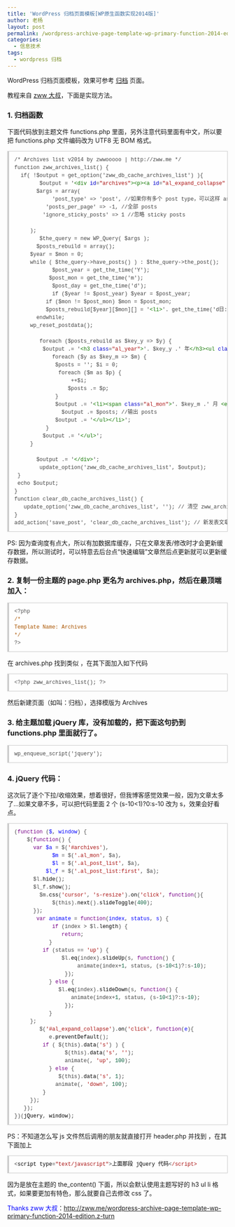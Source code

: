```yaml
---
title: 'WordPress 归档页面模板[WP原生函数实现2014版]'
author: 老杨
layout: post
permalink: /wordpress-archive-page-template-wp-primary-function-2014-edition.html
categories:
  - 信息技术
tags:
  - wordpress 归档
---
```

WordPress 归档页面模板，效果可参考 <a href="/archives" target="_blank">归档</a> 页面。

教程来自 <a href="http://zww.me/wordpress-archive-page-template-wp-primary-function-2014-edition.z-turn" rel="nofollow" target="_blank">zww 大叔</a>，下面是实现方法。  


### 1. 归档函数

下面代码放到主题文件 functions.php 里面，另外注意代码里面有中文，所以要把 functions.php 文件编码改为 UTF8 无 BOM 格式。

<pre style="margin:15px 0;font:100 12px/18px monaco, andale mono, courier new;padding:10px 12px;border:#ccc 1px solid;border-left-width:4px;background-color:#fefefe;box-shadow:0 0 4px #eee;word-break:break-all;word-wrap:break-word;color:#444">/* Archives list v2014 by zwwooooo | http://zww.me */<br />function zww_archives_list() {<br />	if( !$output = get_option('zww_db_cache_archives_list') ){<br />		$output = '<span style="color:#170">&lt;div</span> <span style="color:#00c">id</span>=<span style="color:#a11">"archives"</span><span style="color:#170">&gt;</span><span style="color:#170">&lt;p</span><span style="color:#170">&gt;</span><span style="color:#170">&lt;a</span> <span style="color:#00c">id</span>=<span style="color:#a11">"al_expand_collapse"</span> <span style="color:#00c">href</span>=<span style="color:#a11">"#"</span><span style="color:#170">&gt;</span>全部展开/收缩<span style="color:#170">&lt;/a</span><span style="color:#170">&gt;</span> <span style="color:#170">&lt;em</span><span style="color:#170">&gt;</span>(注: 点击月份可以展开)<span style="color:#170">&lt;/em</span><span style="color:#170">&gt;</span><span style="color:#170">&lt;/p</span><span style="color:#170">&gt;</span>';<br />		$args = array(<br />			'post_type' =&gt; 'post', //如果你有多个 post type，可以这样 array('post', 'product', 'news')  <br />			'posts_per_page' =&gt; -1, //全部 posts<br />			'ignore_sticky_posts' =&gt; 1 //忽略 sticky posts<br /><br />		);<br />		$the_query = new WP_Query( $args );<br />		$posts_rebuild = array();<br />		$year = $mon = 0;<br />		while ( $the_query-&gt;have_posts() ) : $the_query-&gt;the_post();<br />			$post_year = get_the_time('Y');<br />			$post_mon = get_the_time('m');<br />			$post_day = get_the_time('d');<br />			if ($year != $post_year) $year = $post_year;<br />			if ($mon != $post_mon) $mon = $post_mon;<br />			$posts_rebuild[$year][$mon][] = '<span style="color:#170">&lt;li</span><span style="color:#170">&gt;</span>'. get_the_time('d日: ') .'<span style="color:#170">&lt;a</span> <span style="color:#00c">href</span>=<span style="color:#a11">"'. get_permalink() .'"</span><span style="color:#170">&gt;</span>'. get_the_title() .'<span style="color:#170">&lt;/a</span><span style="color:#170">&gt;</span> <span style="color:#170">&lt;em</span><span style="color:#170">&gt;</span>('. get_comments_number('0', '1', '%') .')<span style="color:#170">&lt;/em</span><span style="color:#170">&gt;</span><span style="color:#170">&lt;/li</span><span style="color:#170">&gt;</span>';<br />		endwhile;<br />		wp_reset_postdata();<br /><br />		foreach ($posts_rebuild as $key_y =&gt; $y) {<br />			$output .= '<span style="color:#170">&lt;h3</span> <span style="color:#00c">class</span>=<span style="color:#a11">"al_year"</span><span style="color:#170">&gt;</span>'. $key_y .' 年<span style="color:#170">&lt;/h3</span><span style="color:#170">&gt;</span><span style="color:#170">&lt;ul</span> <span style="color:#00c">class</span>=<span style="color:#a11">"al_mon_list"</span><span style="color:#170">&gt;</span>'; //输出年份<br />			foreach ($y as $key_m =&gt; $m) {<br />				$posts = ''; $i = 0;<br />				foreach ($m as $p) {<br />					++$i;<br />					$posts .= $p;<br />				}<br />				$output .= '<span style="color:#170">&lt;li</span><span style="color:#170">&gt;</span><span style="color:#170">&lt;span</span> <span style="color:#00c">class</span>=<span style="color:#a11">"al_mon"</span><span style="color:#170">&gt;</span>'. $key_m .' 月 <span style="color:#170">&lt;em</span><span style="color:#170">&gt;</span> ( '. $i .' 篇文章 )<span style="color:#170">&lt;/em</span><span style="color:#170">&gt;</span><span style="color:#170">&lt;/span</span><span style="color:#170">&gt;</span><span style="color:#170">&lt;ul</span> <span style="color:#00c">class</span>=<span style="color:#a11">"al_post_list"</span><span style="color:#170">&gt;</span>'; //输出月份<br />				$output .= $posts; //输出 posts<br />				$output .= '<span style="color:#170">&lt;/ul</span><span style="color:#170">&gt;</span><span style="color:#170">&lt;/li</span><span style="color:#170">&gt;</span>';<br />			}<br />			$output .= '<span style="color:#170">&lt;/ul</span><span style="color:#170">&gt;</span>';<br />		}<br /><br />		$output .= '<span style="color:#170">&lt;/div</span><span style="color:#170">&gt;</span>';<br />		update_option('zww_db_cache_archives_list', $output);<br />	}<br />	echo $output;<br />}<br />function clear_db_cache_archives_list() {<br />	update_option('zww_db_cache_archives_list', ''); // 清空 zww_archives_list<br />}<br />add_action('save_post', 'clear_db_cache_archives_list'); // 新发表文章/修改文章时</pre>

PS: 因为查询度有点大，所以有加数据库缓存，只在文章发表/修改时才会更新缓存数据，所以测试时，可以特意去后台点“快速编辑”文章然后点更新就可以更新缓存数据。

### 2. 复制一份主题的 page.php 更名为 archives.php，然后在最顶端加入：

<pre style="margin:15px 0;font:100 12px/18px monaco, andale mono, courier new;padding:10px 12px;border:#ccc 1px solid;border-left-width:4px;background-color:#fefefe;box-shadow:0 0 4px #eee;word-break:break-all;word-wrap:break-word;color:#444"><span style="color:#555">&lt;?php</span><br /><span style="color:#a50">/*</span><br /><span style="color:#a50">Template Name: Archives</span><br /><span style="color:#a50">*/</span><br /><span style="color:#555">?&gt;</span></pre>

在 archives.php 找到类似 <?php content(); ?>，在其下面加入如下代码

<pre style="margin:15px 0;font:100 12px/18px monaco, andale mono, courier new;padding:10px 12px;border:#ccc 1px solid;border-left-width:4px;background-color:#fefefe;box-shadow:0 0 4px #eee;word-break:break-all;word-wrap:break-word;color:#444"><span style="color:#555">&lt;?php</span> <span style="color:#@cm-word">zww_archives_list</span>(); <span style="color:#555">?&gt;</span></pre>

然后新建页面（如叫：归档），选择模版为 Archives

### 3. 给主题加载 jQuery 库，没有加载的，把下面这句扔到 functions.php 里面就行了。

<pre style="margin:15px 0;font:100 12px/18px monaco, andale mono, courier new;padding:10px 12px;border:#ccc 1px solid;border-left-width:4px;background-color:#fefefe;box-shadow:0 0 4px #eee;word-break:break-all;word-wrap:break-word;color:#444">wp_enqueue_script('jquery');</pre>

### 4. jQuery 代码：

这次玩了逐个下拉/收缩效果，想着很好，但我博客感觉效果一般，因为文章太多了...如果文章不多，可以把代码里面 2 个 (s-10<1)?0:s-10 改为 s，效果会好看点。

<pre style="margin:15px 0;font:100 12px/18px monaco, andale mono, courier new;padding:10px 12px;border:#ccc 1px solid;border-left-width:4px;background-color:#fefefe;box-shadow:0 0 4px #eee;word-break:break-all;word-wrap:break-word;color:#444">(<span style="color:#708">function</span> (<span style="color:#00f">$</span>, <span style="color:#00f">window</span>) {<br />	<span style="color:#000-2">$</span>(<span style="color:#708">function</span>() {<br />		<span style="color:#708">var</span> <span style="color:#00f">$a</span> = <span style="color:#000-2">$</span>(<span style="color:#a11">'#archives'</span>),<br />			<span style="color:#00f">$m</span> = <span style="color:#000-2">$</span>(<span style="color:#a11">'.al_mon'</span>, <span style="color:#000-2">$a</span>),<br />			<span style="color:#00f">$l</span> = <span style="color:#000-2">$</span>(<span style="color:#a11">'.al_post_list'</span>, <span style="color:#000-2">$a</span>),<br />			<span style="color:#00f">$l_f</span> = <span style="color:#000-2">$</span>(<span style="color:#a11">'.al_post_list:first'</span>, <span style="color:#000-2">$a</span>);<br />		<span style="color:#000-2">$l</span>.<span style="color:#000">hide</span>();<br />		<span style="color:#000-2">$l_f</span>.<span style="color:#000">show</span>();<br />		<span style="color:#000-2">$m</span>.<span style="color:#000">css</span>(<span style="color:#a11">'cursor'</span>, <span style="color:#a11">'s-resize'</span>).<span style="color:#000">on</span>(<span style="color:#a11">'click'</span>, <span style="color:#708">function</span>(){<br />			<span style="color:#000-2">$</span>(<span style="color:#000-2">this</span>).<span style="color:#000">next</span>().<span style="color:#000">slideToggle</span>(<span style="color:#164">400</span>);<br />		});<br />		<span style="color:#708">var</span> <span style="color:#00f">animate</span> = <span style="color:#708">function</span>(<span style="color:#00f">index</span>, <span style="color:#00f">status</span>, <span style="color:#00f">s</span>) {<br />			<span style="color:#708">if</span> (<span style="color:#000-2">index</span> &gt; <span style="color:#000-2">$l</span>.<span style="color:#000">length</span>) {<br />				<span style="color:#708">return</span>;<br />			}<br />			<span style="color:#708">if</span> (<span style="color:#000-2">status</span> == <span style="color:#a11">'up'</span>) {<br />				<span style="color:#000-2">$l</span>.<span style="color:#000">eq</span>(<span style="color:#000-2">index</span>).<span style="color:#000">slideUp</span>(<span style="color:#000-2">s</span>, <span style="color:#708">function</span>() {<br />					<span style="color:#000-2">animate</span>(<span style="color:#000-2">index</span>+<span style="color:#164">1</span>, <span style="color:#000-2">status</span>, (<span style="color:#000-2">s</span>-<span style="color:#164">10</span>&lt;<span style="color:#164">1</span>)?<span style="color:#164"></span>:<span style="color:#000-2">s</span>-<span style="color:#164">10</span>);<br />				});<br />			} <span style="color:#708">else</span> {<br />				<span style="color:#000-2">$l</span>.<span style="color:#000">eq</span>(<span style="color:#000-2">index</span>).<span style="color:#000">slideDown</span>(<span style="color:#000-2">s</span>, <span style="color:#708">function</span>() {<br />					<span style="color:#000-2">animate</span>(<span style="color:#000-2">index</span>+<span style="color:#164">1</span>, <span style="color:#000-2">status</span>, (<span style="color:#000-2">s</span>-<span style="color:#164">10</span>&lt;<span style="color:#164">1</span>)?<span style="color:#164"></span>:<span style="color:#000-2">s</span>-<span style="color:#164">10</span>);<br />				});<br />			}<br />		};<br />		<span style="color:#000-2">$</span>(<span style="color:#a11">'#al_expand_collapse'</span>).<span style="color:#000">on</span>(<span style="color:#a11">'click'</span>, <span style="color:#708">function</span>(<span style="color:#00f">e</span>){<br />			<span style="color:#000-2">e</span>.<span style="color:#000">preventDefault</span>();<br />			<span style="color:#708">if</span> ( <span style="color:#000-2">$</span>(<span style="color:#000-2">this</span>).<span style="color:#000">data</span>(<span style="color:#a11">'s'</span>) ) {<br />				<span style="color:#000-2">$</span>(<span style="color:#000-2">this</span>).<span style="color:#000">data</span>(<span style="color:#a11">'s'</span>, <span style="color:#a11">''</span>);<br />				<span style="color:#000-2">animate</span>(<span style="color:#164"></span>, <span style="color:#a11">'up'</span>, <span style="color:#164">100</span>);<br />			} <span style="color:#708">else</span> {<br />				<span style="color:#000-2">$</span>(<span style="color:#000-2">this</span>).<span style="color:#000">data</span>(<span style="color:#a11">'s'</span>, <span style="color:#164">1</span>);<br />				<span style="color:#000-2">animate</span>(<span style="color:#164"></span>, <span style="color:#a11">'down'</span>, <span style="color:#164">100</span>);<br />			}<br />		});<br />	});<br />})(<span style="color:#000">jQuery</span>, <span style="color:#000">window</span>);</pre>

PS：不知道怎么写 js 文件然后调用的朋友就直接打开 header.php 并找到 <?php wp_head(); ?>，在其下面加上

<pre style="margin:15px 0;font:100 12px/18px monaco, andale mono, courier new;padding:10px 12px;border:#ccc 1px solid;border-left-width:4px;background-color:#fefefe;box-shadow:0 0 4px #eee;word-break:break-all;word-wrap:break-word;color:#444">&lt;<span style="color:#000">script</span> <span style="color:#000">type</span>=<span style="color:#a11">"text/javascript"</span>&gt;<span style="color:#000">上</span><span style="color:#000">面</span><span style="color:#000">那</span><span style="color:#000">段</span> <span style="color:#000">jQuery</span> <span style="color:#000">代</span><span style="color:#000">码</span>&lt;<span style="color:#a11">/script&gt;</span></pre>

因为是放在主题的 the_content() 下面，所以会默认使用主题写好的 h3 ul li 格式，如果要更加有特色，那么就要自己去修改 css 了。

<span style = "color:blue;">Thanks zww 大叔</span>：http://zww.me/wordpress-archive-page-template-wp-primary-function-2014-edition.z-turn